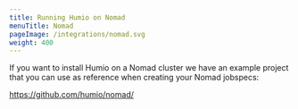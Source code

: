 ```yaml
---
title: Running Humio on Nomad
menuTitle: Nomad
pageImage: /integrations/nomad.svg
weight: 400
---
```


If you want to install Humio on a Nomad cluster we have an example project that
you can use as reference when creating your Nomad jobspecs:

https://github.com/humio/nomad/
